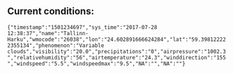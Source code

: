 ## Current conditions: 
 ``` {"timestamp":"1501234697","sys_time":"2017-07-28 12:38:37","name":"Tallinn-Harku","wmocode":"26038","lon":"24.602891666624284","lat":"59.398122222355134","phenomenon":"Variable clouds","visibility":"20.0","precipitations":"0","airpressure":"1002.3","relativehumidity":"56","airtemperature":"24.3","winddirection":"155","windspeed":"5.5","windspeedmax":"9.5","NA":"","NA":""} ```
